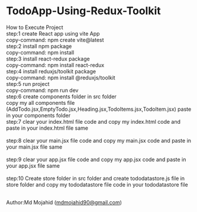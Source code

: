 # TodoApp-Using-Redux-Toolkit
How to Execute Project 
<br>
step:1 create React app using vite App <br>
copy-command: npm create vite@latest 
<br>
step:2 install npm package <br>
copy-command: npm install
<br>
step:3 install react-redux package <br>
copy-command: npm install react-redux
<br>
step:4 install reduxjs/toolkit package <br>
copy-command: npm install @reduxjs/toolkit
<br>
step:5 run project <br>
copy-command: npm run dev
<br>
step:6 create components folder in src folder <br>
copy  my all components file (AddTodo.jsx,EmptyTodo.jsx,Heading.jsx,TodoItems.jsx,TodoItem.jsx) paste in your components folder
<br>
step:7 clear your index.html file code and copy my index.html code and paste in your index.html file same<br>
<br>
step:8 clear your main.jsx file code and copy my main.jsx code and paste in your main.jsx file same<br>
<br>
step:9 clear your app.jsx file code and copy my app.jsx code and paste in your app.jsx file same<br>
<br>
step:10 Create store folder in src folder and create tododatastore.js file in store folder and copy my tododatastore file code in your tododatastore file
<br>
<br>

Author:Md Mojahid (mdmojahid90@gmail.com)
